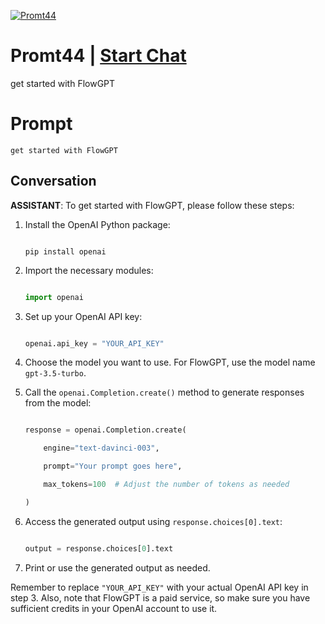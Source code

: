 
[![Promt44](https://flow-prompt-covers.s3.us-west-1.amazonaws.com/icon/abstract/abs_6.png)](https://gptcall.net/chat.html?data=%7B%22contact%22%3A%7B%22id%22%3A%22dWo1iRS7IYV0R6ynljvBF%22%2C%22flow%22%3Atrue%7D%7D)
# Promt44 | [Start Chat](https://gptcall.net/chat.html?data=%7B%22contact%22%3A%7B%22id%22%3A%22dWo1iRS7IYV0R6ynljvBF%22%2C%22flow%22%3Atrue%7D%7D)
get started with FlowGPT

# Prompt

```
get started with FlowGPT
```

## Conversation

**ASSISTANT**: To get started with FlowGPT, please follow these steps:



1. Install the OpenAI Python package:

   ```

   pip install openai

   ```



2. Import the necessary modules:

   ```python

   import openai

   ```



3. Set up your OpenAI API key:

   ```python

   openai.api_key = "YOUR_API_KEY"

   ```



4. Choose the model you want to use. For FlowGPT, use the model name `gpt-3.5-turbo`.



5. Call the `openai.Completion.create()` method to generate responses from the model:

   ```python

   response = openai.Completion.create(

       engine="text-davinci-003",

       prompt="Your prompt goes here",

       max_tokens=100  # Adjust the number of tokens as needed

   )

   ```



6. Access the generated output using `response.choices[0].text`:

   ```python

   output = response.choices[0].text

   ```



7. Print or use the generated output as needed.



Remember to replace `"YOUR_API_KEY"` with your actual OpenAI API key in step 3. Also, note that FlowGPT is a paid service, so make sure you have sufficient credits in your OpenAI account to use it.


